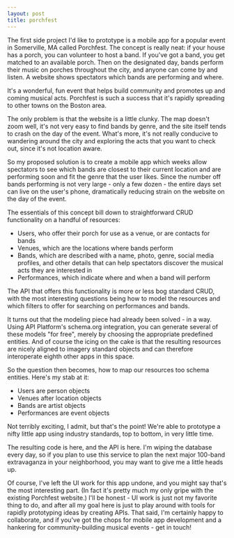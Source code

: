 ```yaml
---
layout: post
title: porchfest
---
```


The first side project I'd like to prototype is a mobile app for a popular event in Somerville, MA called Porchfest. The concept is really neat: if your house has a porch, you can volunteer to host a band. If you've got a band, you get matched to an available porch. Then on the designated day, bands perform their music on porches throughout the city, and anyone can come by and listen. A website shows spectators which bands are performing and where.

It's a wonderful, fun event that helps build community and promotes up and coming musical acts. Porchfest is such a success that it's rapidly spreading to other towns on the Boston area.

The only problem is that the website is a little clunky. The map doesn't zoom well, it's not very easy to find bands by genre, and the site itself tends to crash on the day of the event. What's more, it's not really conducive to wandering around the city and exploring the acts that you want to check out, since it's not location aware.

So my proposed solution is to create a mobile app which weeks allow spectators to see which bands are closest to their current location and are performing soon and fit the genre that the user likes. Since the number off bands performing is not very large - only a few dozen - the entire days set can live on the user's phone, dramatically reducing strain on the website on the day of the event.

The essentials of this concept bill down to straightforward CRUD functionality on a handful of resources:

* Users, who offer their porch for use as a venue, or are contacts for bands
* Venues, which are the locations where bands perform
* Bands, which are described with a name, photo, genre, social media profiles, and other details that can help spectators discover the musical acts they are interested in
* Performances, which indicate where and when a band will perform

The API that offers this functionality is more or less bog standard CRUD, with the most interesting questions being how to model the resources and which filters to offer for searching on performances and bands.

It turns out that the modeling piece had already been solved - in a way. Using API Platform's schema.org integration, you can generate several of these models "for free", merely by choosing the appropriate predefined entities. And of course the icing on the cake is that the resulting resources are nicely aligned to imagery standard objects and can therefore interoperate eighth other apps in this space.

So the question then becomes, how to map our resources too schema entities. Here's my stab at it:

* Users are person objects
* Venues after location objects
* Bands are artist objects
* Performances are event objects

Not terribly exciting, I admit, but that's the point! We're able to prototype a nifty little app using industry standards, top to bottom, in very little time.

The resulting code is here, and the API is here. I'm wiping the database every day, so if you plan to use this service to plan the next major 100-band extravaganza in your neighborhood, you may want to give me a little heads up.

Of course, I've left the UI work for this app undone, and you might say that's the most interesting part. (In fact it's pretty much my only gripe with the existing Porchfest website.) I'll be honest - UI work is just not my favorite thing to do, and after all my goal here is just to play around with tools for rapidly prototyping ideas by creating APIs. That said, I'm certainly happy to collaborate, and if you've got the chops for mobile app development and a hankering for community-building musical events - get in touch!